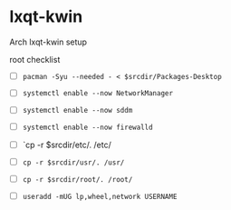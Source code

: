 # lxqt-kwin

Arch lxqt-kwin setup

root checklist

- [ ] `pacman -Syu --needed - < $srcdir/Packages-Desktop`
- [ ] `systemctl enable --now NetworkManager`
- [ ] `systemctl enable --now sddm`
- [ ] `systemctl enable --now firewalld`
- [ ] `cp -r $srcdir/etc/. /etc/
- [ ] `cp -r $srcdir/usr/. /usr/`
- [ ] `cp -r $srcdir/root/. /root/`
- [ ] `useradd -mUG lp,wheel,network USERNAME`


